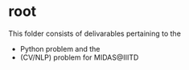# root
This folder consists of delivarables pertaining to the 
- Python problem and the 
- (CV/NLP) problem
for MIDAS@IIITD
